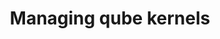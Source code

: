---
lang: en
layout: doc
permalink: /doc/managing-vm-kernels/
redirect_from:
- /doc/managing-vm-kernel/
- /en/doc/managing-vm-kernel/
redirect_to: https://doc.qubes-os.org/en/latest/user/advanced-topics/managing-vm-kernels.html
ref: 173
title: Managing qube kernels
---